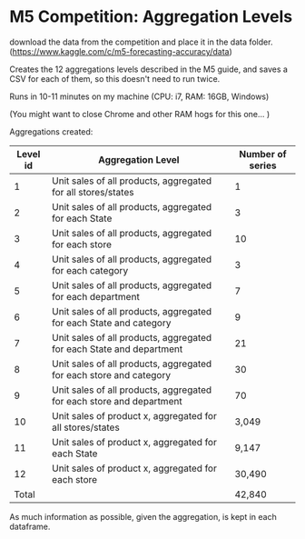 # M5 Competition: Aggregation Levels

download the data from the competition and place it in the data folder.
(https://www.kaggle.com/c/m5-forecasting-accuracy/data)



Creates the 12 aggregations levels described in the M5 guide,
and saves a CSV for each of them, so this doesn't need to run twice.

Runs in 10-11 minutes on my machine (CPU: i7, RAM: 16GB, Windows)

(You might want to close Chrome and other RAM hogs for this one... )


Aggregations created:

|     Level        id    |     Aggregation   Level                                                       |     Number of series    |
|------------------------|-------------------------------------------------------------------------------|-------------------------|
|     1                  |     Unit sales of all products, aggregated for all stores/states              |     1                   |
|     2                  |     Unit sales of all products, aggregated for each State                     |     3                   |
|     3                  |     Unit sales of all products, aggregated for each store                     |     10                  |
|     4                  |     Unit sales of all products, aggregated for each category                  |     3                   |
|     5                  |     Unit sales of all products, aggregated for each department                |     7                   |
|     6                  |     Unit sales of all products, aggregated for each State and   category      |     9                   |
|     7                  |     Unit sales of all products, aggregated for each State and   department    |     21                  |
|     8                  |     Unit sales of all products, aggregated for each store and   category      |     30                  |
|     9                  |     Unit sales of all products, aggregated for each store and   department    |     70                  |
|     10                 |     Unit sales of product x,   aggregated for all stores/states               |     3,049               |
|     11                 |     Unit sales of product x,   aggregated for each State                      |     9,147               |
|     12                 |     Unit sales of product x,   aggregated for each store                      |     30,490              |
|     Total              |                                                                               |     42,840              |

As much information as possible, given the aggregation, is kept in each dataframe.